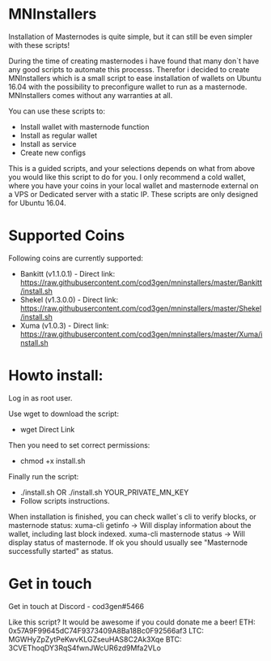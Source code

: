 # MNInstallers
Installation of Masternodes is quite simple, but it can still be even simpler with these scripts!

During the time of creating masternodes i have found that many don`t have any good scripts to automate this processs.
Therefor i decided to create MNInstallers which is a small script to ease installation of wallets on Ubuntu 16.04 with the possibility to preconfigure wallet to run as a masternode.
MNInstallers comes without any warranties at all.

You can use these scripts to:
- Install wallet with masternode function
- Install as regular wallet
- Install as service
- Create new configs

This is a guided scripts, and your selections depends on what from above you would like this script to do for you. I only recommend a cold wallet, where you have your coins in your local wallet and masternode external on a VPS or Dedicated server with a static IP.
These scripts are only designed for Ubuntu 16.04.

# Supported Coins
Following coins are currently supported:
- Bankitt (v1.1.0.1) - Direct link: https://raw.githubusercontent.com/cod3gen/mninstallers/master/Bankitt/install.sh
- Shekel (v1.3.0.0) - Direct link: https://raw.githubusercontent.com/cod3gen/mninstallers/master/Shekel/install.sh
- Xuma (v1.0.3) - Direct link: https://raw.githubusercontent.com/cod3gen/mninstallers/master/Xuma/install.sh

# Howto install:

Log in as root user.

Use wget to download the script:
- wget Direct Link

Then you need to set correct permissions:
- chmod +x install.sh

Finally run the script:
- ./install.sh OR ./install.sh YOUR_PRIVATE_MN_KEY
- Follow scripts instructions.

When installation is finished, you can check wallet`s cli to verify blocks, or masternode status:
xuma-cli getinfo -> Will display information about the wallet, including last block indexed.
xuma-cli masternode status -> Will display status of masternode. If ok you should usually see "Masternode successfully started" as status.

# Get in touch

Get in touch at Discord - cod3gen#5466

Like this script? It would be awesome if you could donate me a beer!
ETH: 0x57A9F99645dC74F9373409A8Ba18Bc0F92566af3
LTC: MGWHyZpZytPeKwvKLGZseuHAS8C2Ak3Xqe
BTC: 3CVEThoqDY3RqS4fwnJWcUR6zd9Mfa2VLo
